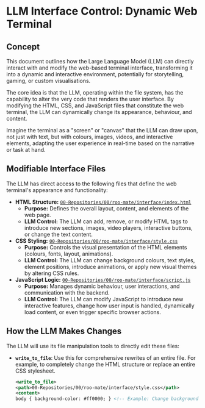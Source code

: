 # LLM Interface Control: Dynamic Web Terminal

## Concept

This document outlines how the Large Language Model (LLM) can directly interact with and modify the web-based terminal interface, transforming it into a dynamic and interactive environment, potentially for storytelling, gaming, or custom visualisations.

The core idea is that the LLM, operating within the file system, has the capability to alter the very code that renders the user interface. By modifying the HTML, CSS, and JavaScript files that constitute the web terminal, the LLM can dynamically change its appearance, behaviour, and content.

Imagine the terminal as a "screen" or "canvas" that the LLM can draw upon, not just with text, but with colours, images, videos, and interactive elements, adapting the user experience in real-time based on the narrative or task at hand.

## Modifiable Interface Files

The LLM has direct access to the following files that define the web terminal's appearance and functionality:

*   **HTML Structure:** [`00-Repositories/00/roo-mate/interface/index.html`](00-Repositories/00/roo-mate/interface/index.html)
    *   **Purpose:** Defines the overall layout, content, and elements of the web page.
    *   **LLM Control:** The LLM can add, remove, or modify HTML tags to introduce new sections, images, video players, interactive buttons, or change the text content.
*   **CSS Styling:** [`00-Repositories/00/roo-mate/interface/style.css`](00-Repositories/00/roo-mate/interface/style.css)
    *   **Purpose:** Controls the visual presentation of the HTML elements (colours, fonts, layout, animations).
    *   **LLM Control:** The LLM can change background colours, text styles, element positions, introduce animations, or apply new visual themes by altering CSS rules.
*   **JavaScript Logic:** [`00-Repositories/00/roo-mate/interface/script.js`](00-Repositories/00/roo-mate/interface/script.js)
    *   **Purpose:** Manages dynamic behaviour, user interactions, and communication with the backend.
    *   **LLM Control:** The LLM can modify JavaScript to introduce new interactive features, change how user input is handled, dynamically load content, or even trigger specific browser actions.

## How the LLM Makes Changes

The LLM will use its file manipulation tools to directly edit these files:

*   **`write_to_file`**: Use this for comprehensive rewrites of an entire file. For example, to completely change the HTML structure or replace an entire CSS stylesheet.
    ```xml
    <write_to_file>
    <path>00-Repositories/00/roo-mate/interface/style.css</path>
    <content>
    body { background-color: #ff0000; } <!-- Example: Change background to red -->
    